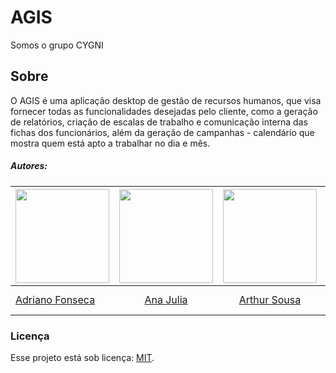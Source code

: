 # AGIS

Somos o grupo CYGNI

## Sobre

O AGIS é uma aplicação desktop de gestão de recursos humanos, que visa fornecer todas as funcionalidades desejadas pelo cliente, como a geração de relatórios, criação de escalas de trabalho e comunicação interna das fichas dos funcionários, além da geração de campanhas - calendário que mostra quem está apto a trabalhar no dia e mês.

##### Autores:

<!-- Tabela com os nomes e fotos-->
| <a href="https://github.com/Dridr1" target="_blank"><img src="https://avatars.githubusercontent.com/u/72324924?v=4" width="150" ></img></a> | <a href="https://github.com/ailujana" target="_blank"><img src="https://avatars.githubusercontent.com/u/107697177?v=4" width="150"></img></a> | <a href="https://github.com/Tutzs" target="_blank"><img src="https://avatars.githubusercontent.com/u/110691207?s=400&u=0f285ace4b3188bb274e2531ead3691d7161656a&v=4" width="150"></img></a> | <a href="https://github.com/caua08" target="_blank"><img src="https://avatars.githubusercontent.com/u/97673403?v=4" width="150"></img></a> | <a href="https://github.com/iancostag" target="_blank"><img src="https://avatars.githubusercontent.com/u/146049457?v=4" width="150"></img></a> |<a href="https://github.com/junioramaral22" target="_blank"><img src="https://avatars.githubusercontent.com/u/106130191?v=4" width="150"></img></a> | <a href="https://github.com/pedroluizfo" target="_blank"><img src="https://avatars.githubusercontent.com/u/101995982?v=4" width="150"></img></a>| <a href="https://github.com/SrFokse" target="_blank"><img src="https://avatars.githubusercontent.com/u/123479505?v=4" width="150"></img></a> |
|----------|:------:|:------:|:------:|:------:|:------:|:------:|:------:|
|[Adriano Fonseca](https://github.com/Dridr1)|  [Ana Julia](https://github.com/ailujana) | [Arthur Sousa](https://github.com/Tutzs) | [Caua Araujo](https://github.com/caua08) | [Ian Costa](https://github.com/iancostag) |[Necivaldo Amaral](https://github.com/junioramaral22) |[Pedro Luiz](https://github.com/pedroluizfo) | [Weverton Rodrigues](https://github.com/SrFokse) |

### Licença

Esse projeto está sob licença: [MIT](LICENSE).